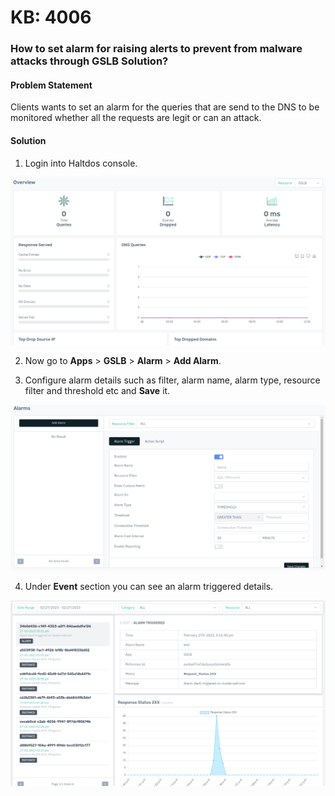 # KB: 4006

### **How to set alarm for raising alerts to prevent from malware attacks through GSLB Solution?**

#### **Problem Statement**

Clients wants to set an alarm for the queries that are send to the DNS to be monitored whether all the requests are legit or can an attack.

#### **Solution**

1. Login into Haltdos console.

![kb-4009](/img/gslb/v8/kb/kb_4009_overview.png)

2. Now go to **Apps** > **GSLB** > **Alarm** > **Add Alarm**.

3. Configure alarm details such as filter, alarm name, alarm type, resource filter and threshold etc and **Save** it. 

![kb-4009](/img/gslb/v8/kb/kb_4009_alarms.png)

4. Under **Event** section you can see an alarm triggered details.

![kb-4009](/img/gslb/v8/kb/kb_4009_events.png)